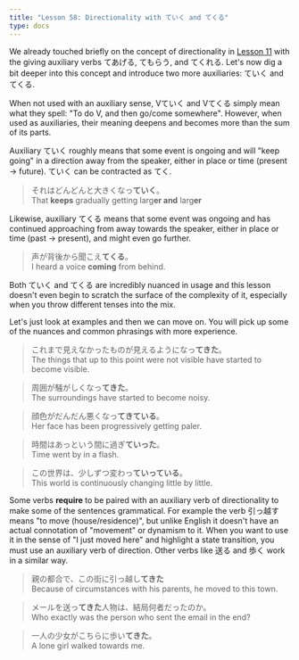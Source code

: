 ```yaml
---
title: "Lesson 58: Directionality with ていく and てくる"
type: docs
---
```



We already touched briefly on the concept of directionality in [Lesson 11](../../Section1/Part1/Lesson11.md) with the giving auxiliary verbs てあげる, てもらう, and てくれる. Let's now dig a bit deeper into this concept and introduce two more auxiliaries: ていく and てくる.

When not used with an auxiliary sense, Vていく and Vてくる simply mean what they spell: "To do V, and then go/come somewhere". However, when used as auxiliaries, their meaning deepens and becomes more than the sum of its parts.

Auxiliary ていく roughly means that some event is ongoing and will "keep going" in a direction away from the speaker, either in place or time (present \-\> future). ていく can be contracted as てく.

> それはどんどんと大きくなっ<b>ていく</b>。  
> That <b>keeps</b> gradually getting larg<b>er and</b> larg<b>er</b>  

Likewise, auxiliary てくる means that some event was ongoing and has continued approaching from away towards the speaker, either in place or time (past → present), and might even go further.  

> 声が背後から聞こえ<b>てくる</b>。  
> I heard a voice <b>coming</b> from behind.  

Both ていく and てくる are incredibly nuanced in usage and this lesson doesn't even begin to scratch the surface of the complexity of it, especially when you throw different tenses into the mix.  

Let's just look at examples and then we can move on. You will pick up some of the nuances and common phrasings with more experience.  

> これまで見えなかったものが見えるようになっ<b>てきた</b>。  
> The things that up to this point were not visible have started to become visible.  

> 周囲が騒がしくなっ<b>てきた</b>。  
> The surroundings have started to become noisy.  

> 顔色がだんだん悪くなっ<b>てきている</b>。  
> Her face has been progressively getting paler.  

> 時間はあっという間に過ぎ<b>ていった</b>。  
> Time went by in a flash.  

> この世界は、少しずつ変わっ<b>ていっている</b>。  
> This world is continuously changing little by little.  

Some verbs **require** to be paired with an auxiliary verb of directionality to make some of the sentences grammatical. For example the verb 引っ越す means "to move (house/residence)", but unlike English it doesn't have an actual connotation of "movement" or dynamism to it. When you want to use it in the sense of "I just moved here" and highlight a state transition, you must use an auxiliary verb of direction. Other verbs like 送る and 歩く work in a similar way.

> 親の都合で、この街に引っ越し<b>てきた</b>  
> Because of circumstances with his parents, he moved to this town.

> メールを送っ<b>てきた</b>人物は、結局何者だったのか。  
> Who exactly was the person who sent the email in the end?

> 一人の少女がこちらに歩い<b>てきた</b>。  
> A lone girl walked towards me. 